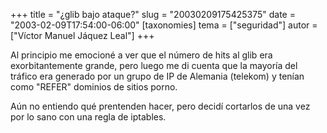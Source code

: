 +++
title = "¿glib bajo ataque?"
slug = "20030209175425375"
date = "2003-02-09T17:54:00-06:00"
[taxonomies]
tema = ["seguridad"]
autor = ["Víctor Manuel Jáquez Leal"]
+++

Al principio me emocioné a ver que el número de hits al glib era
exorbitantemente grande, pero luego me di cuenta que la mayoría del
tráfico era generado por un grupo de IP de Alemania (telekom) y tenían
como &quot;REFER&quot; dominios de sitios porno.

Aún no entiendo qué prentenden hacer, pero decidí cortarlos de una vez
por lo sano con una regla de iptables.
